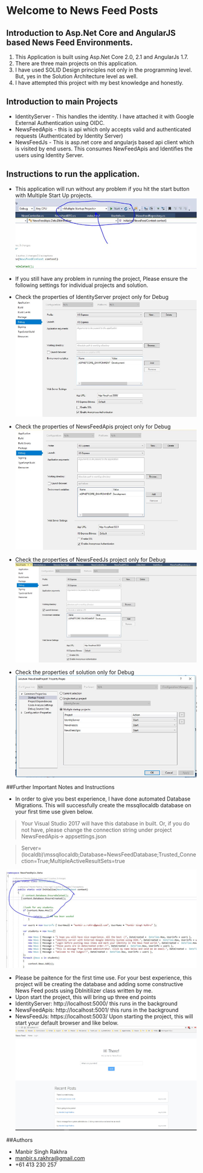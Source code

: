 # Welcome to News Feed Posts

## Introduction to Asp.Net Core and AngularJS based News Feed Environments.
1. This Application is built using Asp.Net Core 2.0, 2.1 and AngularJs 1.7.
2. There are three main projects on this application.
3. I have used SOLID Design principles not only in the programming level. But, yes in the Solution Architecture level as well.
4. I have attempted this project with my best knowledge and honestly.


## Introduction to main Projects
* IdentityServer - This handles the identity. I have attached it with Google External Authentication using OIDC.
* NewsFeedApis - this is api which only accepts valid and authenticated requests (Authenticated by Identity Server)
*  NewsFeedJs -  This is asp.net core and angularjs based api client which is visited by end users. This consumes NewFeedApis and Identifies the users using Identity Server.

## Instructions to run the application.
* This application will run without any problem if you hit the start button with Multiple Start Up projects.
![Multiple Startup Projects](https://github.com/ManbirSinghRakhra/NewsFeedWithSocialIdentity/blob/master/ReadmeImages/MutlipleProjectsRun.JPG)

* If you still have any problem in running the project, Please ensure the following settings for individual projects and solution.
* Check the properties of IdentityServer project only for Debug
![IdentityServer Project Debug Properties](https://github.com/ManbirSinghRakhra/NewsFeedWithSocialIdentity/blob/master/ReadmeImages/IdentityServerDebugProperties.JPG)

* Check the properties of NewsFeedApis project only for Debug
![NewsFeedApis Project Debug Properties](https://github.com/ManbirSinghRakhra/NewsFeedWithSocialIdentity/blob/master/ReadmeImages/NewsFeedApisDebugProperties.JPG)

* Check the properties of NewsFeedJs project only for Debug
![NewsFeedApis Project Debug Properties](https://github.com/ManbirSinghRakhra/NewsFeedWithSocialIdentity/blob/master/ReadmeImages/NewsFeedJsDebugProperties.JPG)

* Check the properties of solution only for Debug
![Solution Debug Properties](https://github.com/ManbirSinghRakhra/NewsFeedWithSocialIdentity/blob/master/ReadmeImages/SolutionProperties.JPG)


##Further Important Notes and Instructions
* In order to give you best experience, I have done automated Database Migrations. This will successfully create the mssqllocaldb database on your first time use given below. 
> Your Visual Studio 2017 will have this database in built. Or, if you do not have, please change the connection string under project NewsFeedApis-> appsettings.json

> Server=(localdb)\\mssqllocaldb;Database=NewsFeedDatabase;Trusted_Connection=True;MultipleActiveResultSets=true

![Solution Debug Properties](https://github.com/ManbirSinghRakhra/NewsFeedWithSocialIdentity/blob/master/ReadmeImages/EnsureCreated.JPG)


* Please be paitence for the first time use. For your best experience, this project will be creating the database and adding some constructive News Feed posts using DbInitilizer class written by me.
* Upon start the project, this will bring up three end points
* IdentityServer: http://localhost:5000/  this runs in the background
* NewsFeedApis: http://localhost:5001/ this runs in the background
* NewsFeedJs: https://localhost:5003/ Upon starting the project, this will start your default browser and like below.
![Browsers](https://github.com/ManbirSinghRakhra/NewsFeedWithSocialIdentity/blob/master/ReadmeImages/Browsers.JPG)


##Authors
* Manbir Singh Rakhra 
* manbir.s.rakhra@gmail.com
* +61 413 230 257


